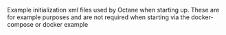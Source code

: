 Example initialization xml files used by Octane when starting up.
These are for example purposes and are not required when starting via the docker-compose or docker example
